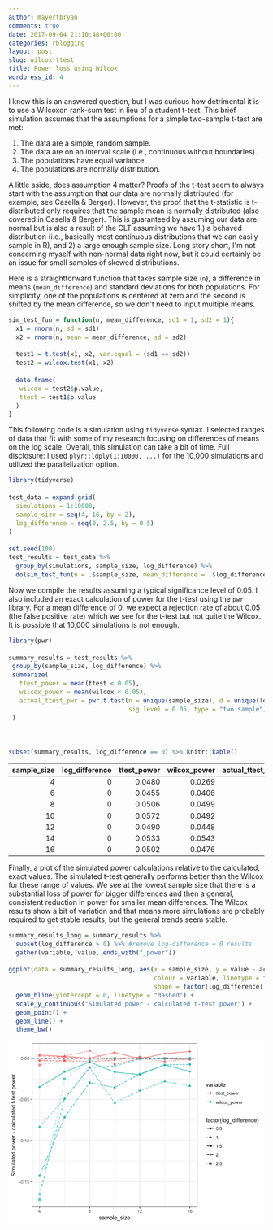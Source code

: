 ```yaml
---
author: mayertbryan
comments: true
date: 2017-09-04 21:10:48+00:00
categories: rblogging
layout: post
slug: wilcox-ttest
title: Power loss using Wilcox
wordpress_id: 4
---
```



I know this is an answered question, but I was curious how detrimental it is to use a Wilcoxon rank-sum test in lieu of a student t-test. This brief simulation assumes that the assumptions for a simple two-sample t-test are met:

1.  The data are a simple, random sample.
2.  The data are on an interval scale (i.e., continuous without boundaries).
3.  The populations have equal variance.
4.  The populations are normally distribution.

A little aside, does assumption 4 matter? Proofs of the t-test seem to always start with the assumption that our data are normally distributed (for example, see Casella & Berger). However, the proof that the t-statistic is t-distributed only requires that the sample mean is normally distributed (also covered in Casella & Berger). This is guaranteed by assuming our data are normal but is also a result of the CLT assuming we have 1.) a behaved distribution (i.e., basically most continuous distributions that we can easily sample in R), and 2) a large enough sample size. Long story short, I'm not concerning myself with non-normal data right now, but it could certainly be an issue for small samples of skewed distributions.

Here is a straightforward function that takes sample size (`n`), a difference in means (`mean_difference`) and standard deviations for both populations. For simplicity, one of the populations is centered at zero and the second is shifted by the mean difference, so we don't need to input multiple means.

``` r
sim_test_fun = function(n, mean_difference, sd1 = 1, sd2 = 1){
  x1 = rnorm(n, sd = sd1)
  x2 = rnorm(n, mean = mean_difference, sd = sd2)
  
  test1 = t.test(x1, x2, var.equal = (sd1 == sd2))
  test2 = wilcox.test(x1, x2)
  
  data.frame(
   wilcox = test2$p.value,
   ttest = test1$p.value
  )
}
```

This following code is a simulation using `tidyverse` syntax. I selected ranges of data that fit with some of my research focusing on differences of means on the log scale. Overall, this simulation can take a bit of time. Full disclosure: I used `plyr::ldply(1:10000, ...)` for the 10,000 simulations and utilized the parallelization option.

``` r
library(tidyverse)

test_data = expand.grid(
  simulations = 1:10000,
  sample_size = seq(4, 16, by = 2),
  log_difference = seq(0, 2.5, by = 0.5)
)

set.seed(100)
test_results = test_data %>%
  group_by(simulations, sample_size, log_difference) %>%
  do(sim_test_fun(n = .$sample_size, mean_difference = .$log_difference))
```

Now we compile the results assuming a typical significance level of 0.05. I also included an exact calculation of power for the t-test using the `pwr` library. For a mean difference of 0, we expect a rejection rate of about 0.05 (the false positive rate) which we see for the t-test but not quite the Wilcox. It is possible that 10,000 simulations is not enough.

``` r
library(pwr)

summary_results = test_results %>%
 group_by(sample_size, log_difference) %>%
 summarize(
   ttest_power = mean(ttest < 0.05),
   wilcox_power = mean(wilcox < 0.05),
   actual_ttest_pwr = pwr.t.test(n = unique(sample_size), d = unique(log_difference), 
                                 sig.level = 0.05, type = "two.sample")$power
 )



subset(summary_results, log_difference == 0) %>% knitr::kable()
```

|  sample\_size|  log\_difference|  ttest\_power|  wilcox\_power|  actual\_ttest\_pwr|
|-------------:|----------------:|-------------:|--------------:|-------------------:|
|             4|                0|        0.0480|         0.0269|                0.05|
|             6|                0|        0.0455|         0.0406|                0.05|
|             8|                0|        0.0506|         0.0499|                0.05|
|            10|                0|        0.0572|         0.0492|                0.05|
|            12|                0|        0.0490|         0.0448|                0.05|
|            14|                0|        0.0533|         0.0543|                0.05|
|            16|                0|        0.0502|         0.0476|                0.05|

Finally, a plot of the simulated power calculations relative to the calculated, exact values. The simulated t-test generally performs better than the Wilcox for these range of values. We see at the lowest sample size that there is a substantial loss of power for bigger differences and then a general, consistent reduction in power for smaller mean differences. The Wilcox results show a bit of variation and that means more simulations are probably required to get stable results, but the general trends seem stable.

``` r
summary_results_long = summary_results %>%
  subset(log_difference > 0) %>% #remove log-difference = 0 results
  gather(variable, value, ends_with("_power"))

ggplot(data = summary_results_long, aes(x = sample_size, y = value - actual_ttest_pwr,
                                        colour = variable, linetype = factor(log_difference),
                                        shape = factor(log_difference))) + 
  geom_hline(yintercept = 0, linetype = "dashed") +
  scale_y_continuous("Simulated power - calculated t-test power") +
  geom_point() +
  geom_line() +
  theme_bw()
```

![](https://github.com/bryanmayer/bryanmayer.github.io/blob/master/_site/wilcox-ttest/plot-1.png)
